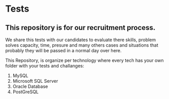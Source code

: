 # Tests

## This repository is for our recruitment process.

We  share this tests with our candidates to evaluate there skills, problem solves capacity, time, presure and many others cases and situations that probably they will be passed in a normal day over here.

This Repository, is organize per technology where every tech has your own folder with your tests and challanges:

1. MySQL
2. Microsoft SQL Server
3. Oracle Database
4. PostGreSQL
